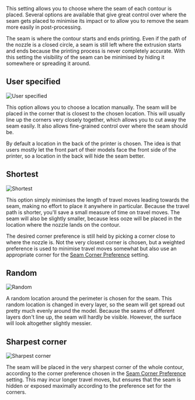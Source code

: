 This setting allows you to choose where the seam of each contour is placed. Several options are available that give great control over where the seam gets placed to minimise its impact or to allow you to remove the seam more easily in post-processing.

The seam is where the contour starts and ends printing. Even if the path of the nozzle is a closed circle, a seam is still left where the extrusion starts and ends because the printing process is never completely accurate. With this setting the visibility of the seam can be minimised by hiding it somewhere or spreading it around.

User specified
----
![User specified](images/z_seam_type_user.png)

This option allows you to choose a location manually. The seam will be placed in the corner that is closest to the chosen location. This will usually line up the corners very closely together, which allows you to cut away the seam easily. It also allows fine-grained control over where the seam should be.

By default a location in the back of the printer is chosen. The idea is that users mostly let the front part of their models face the front side of the printer, so a location in the back will hide the seam better.

Shortest
----
![Shortest](images/z_seam_type_shortest.png)

This option simply minimises the length of travel moves leading towards the seam, making no effort to place it anywhere in particular. Because the travel path is shorter, you'll save a small measure of time on travel moves. The seam will also be slightly smaller, because less ooze will be placed in the location where the nozzle lands on the contour.

The desired corner preference is still held by picking a corner close to where the nozzle is. Not the very closest corner is chosen, but a weighted preference is used to minimise travel moves somewhat but also use an appropriate corner for the [Seam Corner Preference](z_seam_corner.md) setting.

Random
----
![Random](images/z_seam_type_random.png)

A random location around the perimeter is chosen for the seam. This random location is changed in every layer, so the seam will get spread out pretty much evenly around the model. Because the seams of different layers don't line up, the seam will hardly be visible. However, the surface will look altogether slightly messier.

Sharpest corner
----
![Sharpest corner](images/z_seam_type_sharpest.png)

The seam will be placed in the very sharpest corner of the whole contour, according to the corner preference chosen in the [Seam Corner Preference](z_seam_corner.md) setting. This may incur longer travel moves, but ensures that the seam is hidden or exposed maximally according to the preference set for the corners.